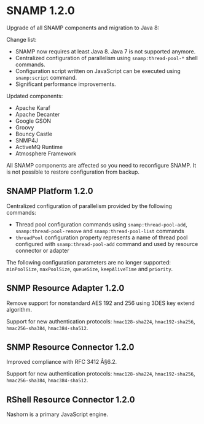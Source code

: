 # SNAMP 1.2.0
Upgrade of all SNAMP components and migration to Java 8:

Change list:

* SNAMP now requires at least Java 8. Java 7 is not supported anymore.
* Centralized configuration of parallelism using `snamp:thread-pool-*` shell commands.
* Configuration script written on JavaScript can be executed using `snamp:script` command.
* Significant performance improvements.

Updated components:

* Apache Karaf
* Apache Decanter
* Google GSON
* Groovy
* Bouncy Castle
* SNMP4J
* ActiveMQ Runtime
* Atmosphere Framework

All SNAMP components are affected so you need to reconfigure SNAMP. It is not possible to restore configuration from backup.

## SNAMP Platform 1.2.0
Centralized configuration of parallelism provided by the following commands:

* Thread pool configuration commands using `snamp:thread-pool-add`, `snamp:thread-pool-remove` and `snamp:thread-pool-list` commands
* `threadPool` configuration property represents a name of thread pool configured with `snamp:thread-pool-add` command and used by resource connector or adapter

The following configuration parameters are no longer supported: `minPoolSize`, `maxPoolSize`, `queueSize`, `keepAliveTime` and `priority`.

## SNMP Resource Adapter 1.2.0
Remove support for nonstandard AES 192 and 256 using 3DES key extend algorithm.

Support for new authentication protocols: `hmac128-sha224`, `hmac192-sha256`, `hmac256-sha384`, `hmac384-sha512`.

## SNMP Resource Connector 1.2.0
Improved compliance with RFC 3412 Â§6.2.

Support for new authentication protocols: `hmac128-sha224`, `hmac192-sha256`, `hmac256-sha384`, `hmac384-sha512`.

## RShell Resource Connector 1.2.0
Nashorn is a primary JavaScript engine.
